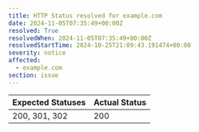 ```yaml
---
title: HTTP Status resolved for example.com
date: 2024-11-05T07:35:49+00:00Z
resolved: True
resolvedWhen: 2024-11-05T07:35:49+00:00Z
resolvedStartTime: 2024-10-25T21:09:43.191474+00:00
severity: notice
affected:
  - example.com
section: issue
---
```


| Expected Statuses | Actual Status  |
|-------------------|----------------|
| 200, 301, 302 | 200 |
